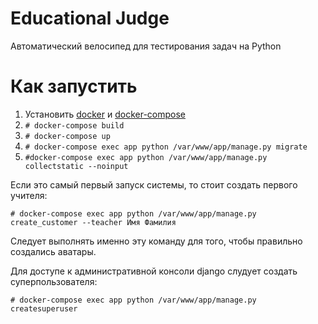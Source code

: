 # Educational Judge
Автоматический велосипед для тестирования задач на Python

 # Как запустить

1. Установить [docker](https://www.digitalocean.com/community/tutorials/how-to-install-and-use-docker-on-ubuntu-16-04) и [docker-compose](https://www.digitalocean.com/community/tutorials/how-to-install-docker-compose-on-ubuntu-16-04)
 2. `# docker-compose build`
 3. `# docker-compose up`
 4. `# docker-compose exec app python /var/www/app/manage.py migrate`
 5. `#docker-compose exec app python /var/www/app/manage.py collectstatic --noinput`

Если это самый первый запуск системы, то стоит создать первого учителя:

`# docker-compose exec app python /var/www/app/manage.py create_customer --teacher Имя Фамилия`

Следует выполнять именно эту команду для того, чтобы правильно создались аватары.


Для доступе к административной консоли django слудует создать суперпользователя:

`# docker-compose exec app python /var/www/app/manage.py createsuperuser`
